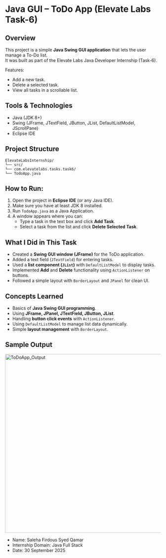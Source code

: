 # Java GUI – ToDo App (Elevate Labs Task-6)

## Overview
This project is a simple **Java Swing GUI application** that lets the user manage a To-Do list.  
It was built as part of the Elevate Labs Java Developer Internship (Task-6).

Features:
- Add a new task.
- Delete a selected task.
- View all tasks in a scrollable list.

## Tools & Technologies
- Java (JDK 8+)
- Swing (JFrame, JTextField, JButton, JList, DefaultListModel, JScrollPane)
- Eclipse IDE

## Project Structure
```
ElevateLabsInternship/
└── src/
└── com.elevatelabs.tasks.task6/
└── TodoApp.java
```

## How to Run:
1. Open the project in **Eclipse IDE** (or any Java IDE).
2. Make sure you have at least JDK 8 installed.
3. Run `TodoApp.java` as a Java Application.
4. A window appears where you can:
   - Type a task in the text box and click **Add Task**.
   - Select a task from the list and click **Delete Selected Task**.

## What I Did in This Task
- Created a **Swing GUI window (JFrame)** for the ToDo application.
- Added a text field (`JTextField`) for entering tasks.
- Used a **list component (`JList`)** with `DefaultListModel` to display tasks.
- Implemented **Add** and **Delete** functionality using `ActionListener` on buttons.
- Followed a simple layout with `BorderLayout` and `JPanel` for clean UI.

## Concepts Learned
- Basics of **Java Swing GUI programming**.
- Using **JFrame, JPanel, JTextField, JButton, JList**.
- Handling **button click events** with `ActionListener`.
- Using `DefaultListModel` to manage list data dynamically.
- Simple **layout management** with `BorderLayout`.

## Sample Output

<img width="880" height="577" alt="ToDoApp_Output" src="https://github.com/user-attachments/assets/fa2bb079-cf26-477e-b18f-9a7d4148af63" />


- Name: Saleha Firdous Syed Qamar
- Internship Domain: Java Full Stack
- Date: 30 September 2025





